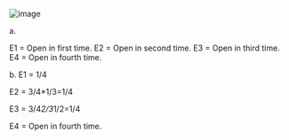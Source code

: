 ![image](https://github.com/user-attachments/assets/f2a7b031-a280-4b4a-8dd6-0504c004d5c2) 

a.

E1 = Open in first time.
E2 = Open in second time.
E3 = Open in third time.
E4 = Open in fourth time.

b.
E1 = 1/4

E2 = 3/4*1/3=1/4

E3 = 3/4*2/3*1/2=1/4

E4 = Open in fourth time.
